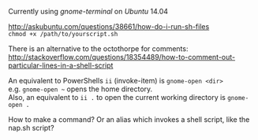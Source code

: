 Currently using _gnome-terminal_ on *Ubuntu* 14.04  

http://askubuntu.com/questions/38661/how-do-i-run-sh-files  
`chmod +x /path/to/yourscript.sh`  

There is an alternative to the octothorpe for comments:  
http://stackoverflow.com/questions/18354489/how-to-comment-out-particular-lines-in-a-shell-script  

An equivalent to PowerShells `ii` (invoke-item) is `gnome-open <dir>`  
e.g. `gnome-open ~` opens the home directory.  
Also, an equivalent to `ii .` to open the current working directory is `gnome-open .`  

How to make a command? Or an alias which invokes a shell script, like the nap.sh script?  


